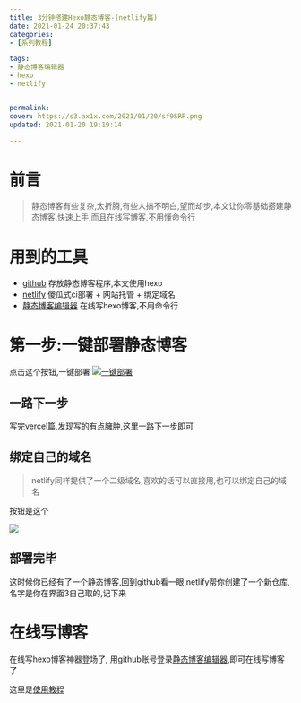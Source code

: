 ```yaml
---
title: 3分钟搭建Hexo静态博客-(netlify篇)
date: 2021-01-24 20:37:43
categories: 
- [系列教程]

tags: 
- 静态博客编辑器
- hexo
- netlify


permalink: 
cover: https://s3.ax1x.com/2021/01/20/sf9SRP.png
updated: 2021-01-20 19:19:14

---
```

# 前言
> 静态博客有些复杂,太折腾,有些人搞不明白,望而却步,本文让你零基础搭建静态博客,快速上手,而且在线写博客,不用懂命令行

# 用到的工具

* [github](https://github.com/ "github") 存放静态博客程序,本文使用hexo
* [netlify](https://www.netlify.com/ "netlify") 傻瓜式ci部署 + 网站托管 + 绑定域名
* [静态博客编辑器](https://jingtaiboke.com/ "静态博客编辑器") 在线写hexo博客,不用命令行

# 第一步:一键部署静态博客

点击这个按钮,一键部署 [![一键部署](https://d33wubrfki0l68.cloudfront.net/65a18ef24e011fbc0b5ddb411d611c0e1d1111a6/17e0b/images/deploy-button.svg "一键部署")](https://app.netlify.com/start/deploy?repository=https://github.com/jingtaiboke/jingtaiboke.github.io "一键部署")

## 一路下一步

写完vercel篇,发现写的有点臃肿,这里一路下一步即可

## 绑定自己的域名

> netlify同样提供了一个二级域名,喜欢的话可以直接用,也可以绑定自己的域名

按钮是这个

![](https://img.youzibe.com/upload/2021/01/250027-1611505659858.png)

## 部署完毕

这时候你已经有了一个静态博客,回到github看一眼,netlify帮你创建了一个新仓库,名字是你在界面3自己取的,记下来

# 在线写博客

在线写hexo博客神器登场了, 用github账号登录[静态博客编辑器](https://jingtaiboke.com/ "静态博客编辑器"),即可在线写博客了

这里是[使用教程](https://www.jingtaiboke.com/help1.html "使用教程")
